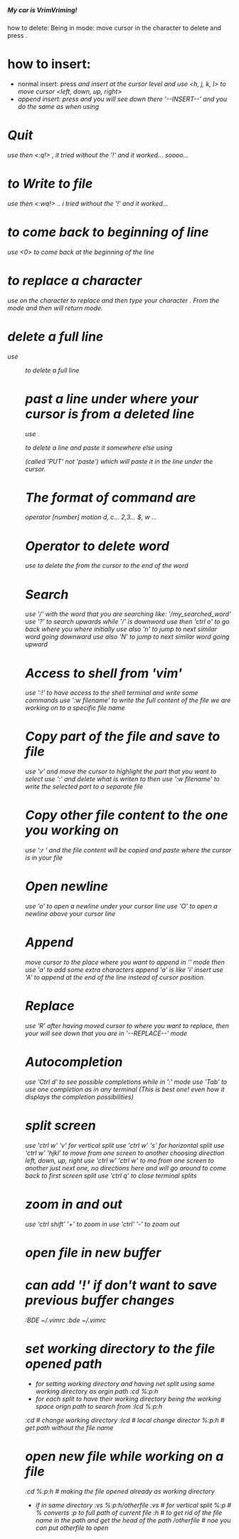 #####  My car is VrimVriming!

 how to delete:
Being in <Esc> mode: move cursor in the character to delete and press <x>.

# how to insert:
- normal insert: press <i> and insert at the cursor level and use <h, j, k, l> to move cursor <left, down, up, right>
- append insert: press <a> and you will see down there '--INSERT--' and you do the same as when using <i>

# Quit 
use <Esc> then <:q!> , it tried without the '!' and it worked... soooo...

# to Write to file
use <Esc> then <:wq!> .. i tried without the '!' and it worked...

# to come back to beginning of line
use <0> to come back at the beginning of the line

# to replace a character
use <r> on the character to replace and then type your character .
From the <Esc> mode and then will return <Esc> mode.

# delete a full line
use <dd> to delete a full line

# past a line under where your cursor is from a deleted line
use <dd> to delete a line and paste it somewhere else using <p> (called 'PUT' not 'paste') which will paste it in the line under the cursor.

# The format of command are
operator     [number]     motion
  d, c...      2,3...       $, w ...

# Operator to delete word
use <ce> to delete the from the cursor to the end of the word

# Search
use '/' with the word that you are searching like: '/my_searched_word'
use '?' to search upwards while '/' is downword
use then 'ctrl o' to go back where you where initially
use also 'n' to jump to next similar word going downward
use also 'N' to jump to next similar word going upward

# Access to shell from 'vim'
use ':!<your shell command>' to have access to the shell terminal and write some commands
use ':w filename' to write the full content of the file we are working on to a specific file name

# Copy part of the file and save to file
use 'v' and move the cursor to highlight the part that you want to select
use ':' and delete what is writen to then use ':w filename' to write the selected part to a separate file 

# Copy other file content to the one you working on
use ':r <filename>' and the file content will be copied and paste where the cursor is in your file

# Open newline
use 'o' to open a newline under your cursor line
use 'O' to open a newline above your cursor line

# Append
move cursor to the place where you want to append in '<Esc>' mode then use 'a' to add some extra characters
append 'a' is like 'i' insert
use 'A' to append at the end of the line instead of cursor position.

# Replace
use 'R' after having moved cursor to where you want to replace, then your will see down that you are in '--REPLACE--' mode

# Autocompletion
use 'Ctrl d' to see possible completions while in ':' mode
use 'Tab' to use one completion as in any terminal (This is best one! even how it displays the completion possibilities)

# split screen
use 'ctrl w' 'v' for vertical split
use 'ctrl w' 's' for horizontal split
use 'ctrl w' 'hjkl' to move from one screen to another choosing direction left, down, up, right
use 'ctrl w' 'ctrl w' to mo from one screen to another just next one, no directions here and will go around to come back to first screen split
use 'ctrl q' to close terminal splits


# zoom in and out
use 'ctrl shift' '+' to zoom in
use 'ctrl' '-' to zoom out

# open file in new buffer
# can add '!' if don't want to save previous buffer changes
:BDE ~/.vimrc
:bde ~/.vimrc 

# set working directory to the file opened path
- for setting working directory and having net split using same working directory as orgin path
:cd %:p:h
- for each split to have their working directory being the working space orign path to search from
:lcd %:p:h

:cd # change working directory
:lcd # local change director
%:p:h # get path without the file name

# open new file while working on a file
:cd %:p:h # making the file opened already as working directory
- if in same directory
:vs %:p:h/otherfile
:vs # for vertical split
%:p # % converts :p to full path of current file
:h  # to get rid of the file name in the path and get the head of the path
/otherfile # noe you can put otherfile to open
